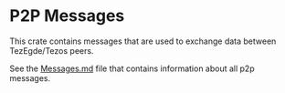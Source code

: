 # P2P Messages

This crate contains messages that are used to exchange data between TezEgde/Tezos peers.

See the [Messages.md](Messages.md) file that contains information about all p2p messages.
